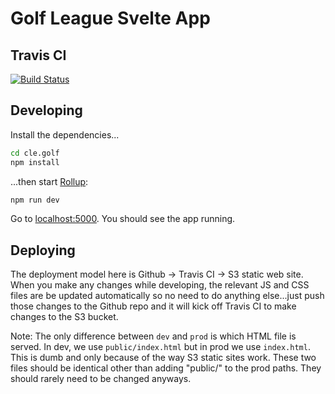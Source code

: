 # Golf League Svelte App

## Travis CI
[![Build Status](https://travis-ci.org/mhartman4/cle.golf.svg?branch=master)](https://travis-ci.org/mhartman4/cle.golf)

## Developing

Install the dependencies...

```bash
cd cle.golf
npm install
```

...then start [Rollup](https://rollupjs.org):

```bash
npm run dev
```

Go to [localhost:5000](http://localhost:5000). You should see the app running.

## Deploying

The deployment model here is Github -> Travis CI -> S3 static web site. When you make any changes while developing, the relevant JS and CSS files are be updated automatically so no need to do anything else...just push those changes to the Github repo and it will kick off Travis CI to make changes to the S3 bucket.

Note: The only difference between `dev` and `prod` is which HTML file is served. In dev, we use `public/index.html` but in prod we use `index.html`. This is dumb and only because of the way S3 static sites work. These two files should be identical other than adding "public/" to the prod paths. They should rarely need to be changed anyways.
